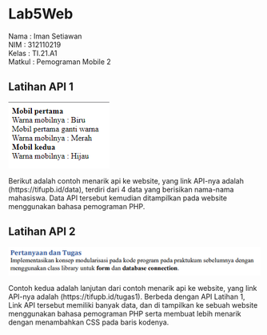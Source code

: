 # Lab5Web
Nama : Iman Setiawan\
NIM : 312110219\
Kelas : TI.21.A1\
Matkul : Pemograman Mobile 2

## Latihan API 1
![Latihan API 1](ss/ss1.png)

<p>
Berikut adalah contoh menarik api ke website, yang link API-nya adalah (https://tifupb.id/data), terdiri dari 4 data yang berisikan nama-nama mahasiswa. Data API tersebut kemudian ditampilkan pada website menggunakan bahasa pemograman PHP.
</p>

## Latihan API 2
![Latihan API 2](ss/ss2.png)

<p>
Contoh kedua adalah lanjutan dari contoh menarik api ke website, yang link API-nya adalah (https://tifupb.id/tugas1). Berbeda dengan API Latihan 1, Link API tersebut memiliki banyak data, dan di tampilkan ke sebuah website menggunakan bahasa pemograman PHP serta membuat lebih menarik dengan menambahkan CSS pada baris kodenya.
</p>
